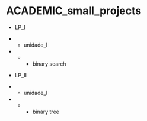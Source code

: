 # ACADEMIC_small_projects

* LP_I
* * unidade_I
* * * binary search

* LP_II
* * unidade_I
* * * binary tree
